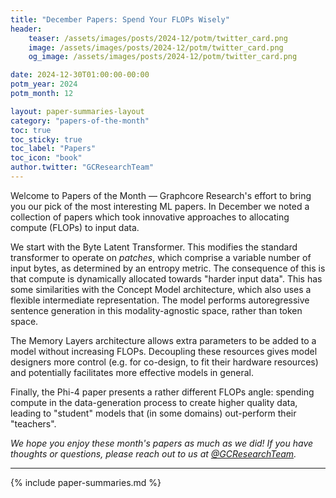 ```yaml
---
title: "December Papers: Spend Your FLOPs Wisely"
header:
    teaser: /assets/images/posts/2024-12/potm/twitter_card.png
    image: /assets/images/posts/2024-12/potm/twitter_card.png
    og_image: /assets/images/posts/2024-12/potm/twitter_card.png

date: 2024-12-30T01:00:00-00:00
potm_year: 2024
potm_month: 12

layout: paper-summaries-layout
category: "papers-of-the-month"
toc: true
toc_sticky: true
toc_label: "Papers"
toc_icon: "book"
author.twitter: "GCResearchTeam"
---
```


Welcome to Papers of the Month — Graphcore Research's effort to bring you our pick of the most interesting ML papers.
In December we noted a collection of papers which took innovative approaches to allocating compute (FLOPs) to input data.

We start with the Byte Latent Transformer. This modifies the standard transformer to operate on _patches_, which comprise a variable number of input bytes, as determined by an entropy metric. The consequence of this is that compute is dynamically allocated towards "harder input data". This has some similarities with the Concept Model architecture, which also uses a flexible intermediate representation. The model performs autoregressive sentence generation in this modality-agnostic space, rather than token space. 

The Memory Layers architecture allows extra parameters to be added to a model without increasing FLOPs. Decoupling these resources gives model designers more control (e.g. for co-design, to fit their hardware resources) and potentially facilitates more effective models in general.

Finally, the Phi-4 paper presents a rather different FLOPs angle: spending compute in the data-generation process to create higher quality data, leading to "student" models that (in some domains) out-perform their "teachers".

*We hope you enjoy these month's papers as much as we did! If you have thoughts or questions, please reach out to us at [@GCResearchTeam](https://x.com/GCResearchTeam).*

---

{% include paper-summaries.md %}
